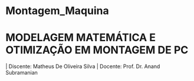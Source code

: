 # Montagem_Maquina

# MODELAGEM MATEMÁTICA E OTIMIZAÇÃO EM MONTAGEM DE PC

| Discente: Matheus De Oliveira Silva
| Docente: Prof. Dr. Anand Subramanian
